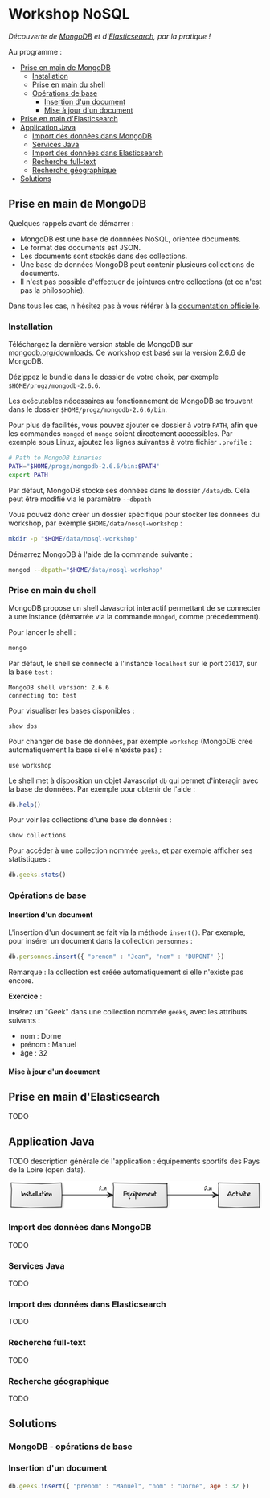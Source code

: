 # Workshop NoSQL

*Découverte de [MongoDB](http://www.mongodb.org/) et d'[Elasticsearch](http://www.elasticsearch.org/), par la pratique !*

Au programme :

* [Prise en main de MongoDB](#prise-en-main-de-mongodb)
    * [Installation](#installation)
    * [Prise en main du shell](#prise-en-main-du-shell)
    * [Opérations de base](#operations-de-base)
        * [Insertion d'un document](#insertion-dun-document)
        * [Mise à jour d'un document](#mise-a-jour-dun-document)
* [Prise en main d'Elasticsearch](#prise-en-main-delasticsearch)
* [Application Java](#application-java)
    * [Import des données dans MongoDB](#import-des-donnees-dans-mongodb)
    * [Services Java](#services-java)
    * [Import des données dans Elasticsearch](#import-des-donnees-dans-elasticsearch)
    * [Recherche full-text](#recherche-full-texte)
    * [Recherche géographique](#recherche-geographique)
* [Solutions](#solutions)

## Prise en main de MongoDB

Quelques rappels avant de démarrer :

* MongoDB est une base de donnnées NoSQL, orientée documents.
* Le format des documents est JSON.
* Les documents sont stockés dans des collections.
* Une base de données MongoDB peut contenir plusieurs collections de documents.
* Il n'est pas possible d'effectuer de jointures entre collections (et ce n'est pas la philosophie).

Dans tous les cas, n'hésitez pas à vous référer à la [documentation officielle](http://docs.mongodb.org/manual/reference/).

### Installation

Téléchargez la dernière version stable de MongoDB sur [mongodb.org/downloads](https://www.mongodb.org/downloads). Ce workshop est basé sur la version 2.6.6 de MongoDB.

Dézippez le bundle dans le dossier de votre choix, par exemple `$HOME/progz/mongodb-2.6.6`.

Les exécutables nécessaires au fonctionnement de MongoDB se trouvent dans le dossier `$HOME/progz/mongodb-2.6.6/bin`.

Pour plus de facilités, vous pouvez ajouter ce dossier à votre `PATH`, afin que les commandes `mongod` et `mongo` soient directement accessibles.
Par exemple sous Linux, ajoutez les lignes suivantes à votre fichier `.profile` :

```bash
# Path to MongoDB binaries
PATH="$HOME/progz/mongodb-2.6.6/bin:$PATH"
export PATH
```

Par défaut, MongoDB stocke ses données dans le dossier `/data/db`. Cela peut être modifié via le paramètre `--dbpath`

Vous pouvez donc créer un dossier spécifique pour stocker les données du workshop, par exemple `$HOME/data/nosql-workshop` :

```bash
mkdir -p "$HOME/data/nosql-workshop"
```

Démarrez MongoDB à l'aide de la commande suivante :

```bash
mongod --dbpath="$HOME/data/nosql-workshop"
```

### Prise en main du shell

MongoDB propose un shell Javascript interactif permettant de se connecter à une instance (démarrée via la commande `mongod`, comme précédemment).

Pour lancer le shell :

```bash
mongo
```

Par défaut, le shell se connecte à l'instance `localhost` sur le port `27017`, sur la base `test` :

```
MongoDB shell version: 2.6.6
connecting to: test
```

Pour visualiser les bases disponibles :

```
show dbs
```

Pour changer de base de données, par exemple `workshop` (MongoDB crée automatiquement la base si elle n'existe pas) :

```
use workshop
```

Le shell met à disposition un objet Javascript `db` qui permet d'interagir avec la base de données. Par exemple pour obtenir de l'aide :

```javascript
db.help()
```

Pour voir les collections d'une base de données :

```
show collections
```

Pour accéder à une collection nommée `geeks`, et par exemple afficher ses statistiques :

```javascript
db.geeks.stats()
```

### Opérations de base

#### Insertion d'un document

L'insertion d'un document se fait via la méthode `insert()`. Par exemple, pour insérer un document dans la collection `personnes` :

```javascript
db.personnes.insert({ "prenom" : "Jean", "nom" : "DUPONT" })
```

Remarque : la collection est créée automatiquement si elle n'existe pas encore.

**Exercice** :

Insérez un "Geek" dans une collection nommée `geeks`, avec les attributs suivants :

* nom : Dorne
* prénom : Manuel
* âge : 32

#### Mise à jour d'un document


## Prise en main d'Elasticsearch

TODO

## Application Java

TODO description générale de l'application : équipements sportifs des Pays de la Loire (open data).

![model](assets/model.png)

### Import des données dans MongoDB

TODO

### Services Java

TODO

### Import des données dans Elasticsearch

TODO

### Recherche full-text

TODO

### Recherche géographique

TODO

## Solutions

### MongoDB - opérations de base

### Insertion d'un document

```javascript
db.geeks.insert({ "prenom" : "Manuel", "nom" : "Dorne", age : 32 })
```
